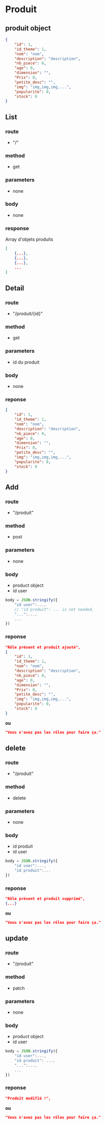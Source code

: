 # Produit
## produit object
```json
{
	"id": 1,
	"id_theme": 1,
	"nom": "nom",
	"description": "description",
	"nb_piece": 0,
	"age": 0,
	"dimension": "",
	"Prix": 0,
	"petite_desc": "",
	"img": "img,img,img,...",
	"popularite": 0,
	"stock": 0
}
```
## List
### route 
- "/"
### method
- get
### parameters 
- none
### body
- none
### response
Array d'objets produits
```JSON
[
	{...},
	{...},
	{...},
	...
]
```
## Detail
### route 
- "/produit/{id}"
### method
- get
### parameters
- id du produit
### body
- none
### reponse
```JSON
{
	"id": 1,
	"id_theme": 1,
	"nom": "nom",
	"description": "description",
	"nb_piece": 0,
	"age": 0,
	"dimension": "",
	"Prix": 0,
	"petite_desc": "",
	"img": "img,img,img,...",
	"popularite": 0,
	"stock": 0
}
```
## Add
### route 
- "/produit"
### method
- post
### parameters
- none
### body
- product object
- id user
```js
body = JSON.stringify({
	"id user":...,
	// "id produit": ... is not needed,
	"...":...,
	...
})
```
### reponse
```JSON
"Rôle présent et produit ajouté",
{
	"id": 1,
	"id_theme": 1,
	"nom": "nom",
	"description": "description",
	"nb_piece": 0,
	"age": 0,
	"dimension": "",
	"Prix": 0,
	"petite_desc": "",
	"img": "img,img,img,...",
	"popularite": 0,
	"stock": 0
}
```
**ou**
```JSON
"Vous n'avez pas les rôles pour faire ça."
```
## delete
### route 
- "/produit"
### method
- delete
### parameters
- none
### body
- id produit
- id user
```js
body = JSON.stringify({
	"id user":...,
	"id produit":...
})
```
### reponse
```JSON
"Rôle présent et produit supprimé",
{...}
```
**ou**
```JSON
"Vous n'avez pas les rôles pour faire ça."
```
## update
### route 
- "/produit"
### method
- patch
### parameters
- none
### body
- product object
- id user
```js
body = JSON.stringify({
	"id user":...,
	"id produit": ...,
	"...":...,
	...
})
```
### reponse
```JSON
"Produit modifié !",
```
**ou**
```JSON
"Vous n'avez pas les rôles pour faire ça."
